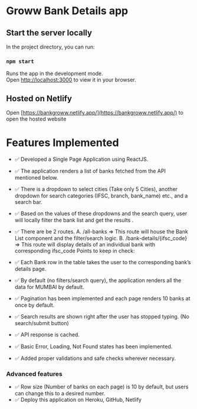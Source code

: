 # Groww Bank Details app

## Start the server locally

In the project directory, you can run:

### `npm start`

Runs the app in the development mode.\
Open [http://localhost:3000](http://localhost:3000) to view it in your browser.

## Hosted on Netlify

Open [https://bankgroww.netlify.app/](https://bankgroww.netlify.app/) to open the hosted website

# Features Implemented
- ✅ Developed a Single Page Application using ReactJS.
- ✅ The application  renders a list of banks fetched from the API mentioned below.
- ✅  There is a dropdown to select cities (Take only 5 Cities), another dropdown for search categories (IFSC, branch, bank_name) etc., and a search bar.

- ✅  Based on the values of these dropdowns and the search query, user will locally filter
the bank list and get the results .
- ✅  There are be 2 routes.
A. /all-banks => This route will house the Bank List component and the
filter/search logic.
B. /bank-details/{ifsc_code} => This route will display details of an
individual bank with corresponding ifsc_code
Points to keep in check:
- ✅ Each Bank row in the table takes the user to the corresponding bank’s
details page.
- ✅  By default (no filters/search query), the application renders all the data
for MUMBAI by default.
- ✅  Pagination has been implemented and each page renders 10 banks at
once by default.
- ✅  Search results are shown right after the user has stopped typing. (No
search/submit button)
- ✅ API response is cached.
- ✅  Basic Error, Loading, Not Found states has been implemented.
- ✅  Added proper validations and safe checks wherever necessary.

### Advanced features
- ✅  Row size (Number of banks on each page) is 10 by default, but users can
change this to a desired number.
- ✅  Deploy this application on Heroku, GitHub, Netlify
